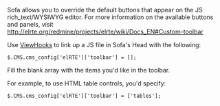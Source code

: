 Sofa allows you to override the default buttons that appear on the JS rich_text/WYSIWYG editor. For more information on the available buttons and panels, visit http://elrte.org/redmine/projects/elrte/wiki/Docs_EN#Custom-toolbar

Use [ViewHooks](https://github.com/twg/comfortable-mexican-sofa/wiki/Reusing-sofa%27s-admin-area) to link up a JS file in Sofa's Head with the following:

`$.CMS.cms_config['elRTE']['toolbar'] = [];` 

Fill the blank array with the items you'd like in the toolbar. 

For example, to use HTML table controls, you'd specify:

`$.CMS.cms_config['elRTE']['toolbar'] = ['tables'];`